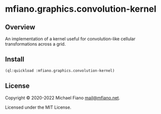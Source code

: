 # mfiano.graphics.convolution-kernel

## Overview

An implementation of a kernel useful for convolution-like cellular transformations across a grid.

## Install

```lisp
(ql:quickload :mfiano.graphics.convolution-kernel)
```

## License

Copyright © 2020-2022 Michael Fiano <mail@mfiano.net>.

Licensed under the MIT License.
